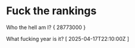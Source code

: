 # Fuck the rankings

Who the hell am I?
{ 28773000 }

What fucking year is it?
[ 2025-04-17T22:10:00Z ]
